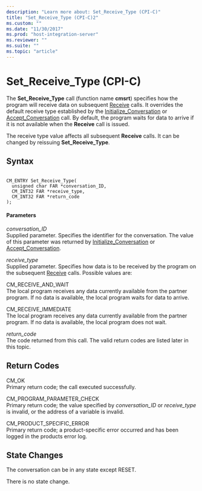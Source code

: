 ```yaml
---
description: "Learn more about: Set_Receive_Type (CPI-C)"
title: "Set_Receive_Type (CPI-C)2"
ms.custom: ""
ms.date: "11/30/2017"
ms.prod: "host-integration-server"
ms.reviewer: ""
ms.suite: ""
ms.topic: "article"
---
```

# Set_Receive_Type (CPI-C)
The **Set_Receive_Type** call (function name **cmsrt**) specifies how the program will receive data on subsequent [Receive](../core/receive-cpi-c-2.md) calls. It overrides the default receive type established by the [Initialize_Conversation](../core/initialize-conversation-cpi-c-1.md) or [Accept_Conversation](../core/accept-conversation-cpi-c-2.md) call. By default, the program waits for data to arrive if it is not available when the **Receive** call is issued.  
  
 The receive type value affects all subsequent **Receive** calls. It can be changed by reissuing **Set_Receive_Type**.  
  
## Syntax  
  
```  
  
CM_ENTRY Set_Receive_Type(   
  unsigned char FAR *conversation_ID,    
  CM_INT32 FAR *receive_type,            
  CM_INT32 FAR *return_code              
);  
```  
  
#### Parameters  
 *conversation_ID*  
 Supplied parameter. Specifies the identifier for the conversation. The value of this parameter was returned by [Initialize_Conversation](../core/initialize-conversation-cpi-c-1.md) or [Accept_Conversation](../core/accept-conversation-cpi-c-2.md).  
  
 *receive_type*  
 Supplied parameter. Specifies how data is to be received by the program on the subsequent [Receive](../core/receive-cpi-c-2.md) calls. Possible values are:  
  
 CM_RECEIVE_AND_WAIT  
 The local program receives any data currently available from the partner program. If no data is available, the local program waits for data to arrive.  
  
 CM_RECEIVE_IMMEDIATE  
 The local program receives any data currently available from the partner program. If no data is available, the local program does not wait.  
  
 *return_code*  
 The code returned from this call. The valid return codes are listed later in this topic.  
  
## Return Codes  
 CM_OK  
 Primary return code; the call executed successfully.  
  
 CM_PROGRAM_PARAMETER_CHECK  
 Primary return code; the value specified by *conversation_ID* or *receive_type* is invalid, or the address of a variable is invalid.  
  
 CM_PRODUCT_SPECIFIC_ERROR  
 Primary return code; a product-specific error occurred and has been logged in the products error log.  
  
## State Changes  
 The conversation can be in any state except RESET.  
  
 There is no state change.
